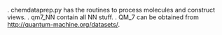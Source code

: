 . chemdataprep.py has the routines to process molecules and construct views.
. qm7_NN contain all NN stuff. 
. QM_7 can be obtained from http://quantum-machine.org/datasets/. 
